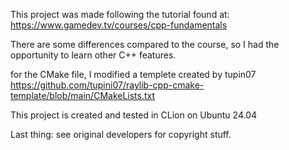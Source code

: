 This project was made following the tutorial found at:
https://www.gamedev.tv/courses/cpp-fundamentals

There are some differences compared to the course, so I had the opportunity to learn other C++ features.

for the CMake file, I modified a templete created by tupin07
https://github.com/tupini07/raylib-cpp-cmake-template/blob/main/CMakeLists.txt

This project is created and tested  in CLion on Ubuntu 24.04

Last thing: see original developers for copyright stuff.

